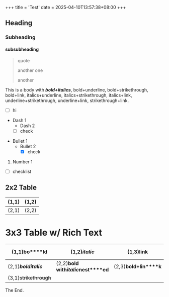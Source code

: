 +++
title = 'Test'
date = 2025-04-10T13:57:38+08:00
+++

## Heading
### Subheading
#### subsubheading

> quote
>
> another one
>
> another

This is a body with ***bold+italics***, bold+underline, bold+strikethrough, bold+link, italics+underline, italics+strikethrough, italics+link, underline+strikethrough, underline+link, strikethrough+link.

- [ ] hi

- Dash 1
  - Dash 2
  - [ ] check
* Bullet 1
  - Bullet 2
    - [x] check
1. Number 1
- [ ] checklist

## 2x2 Table

| (1,1) | (1,2) |
| --- | --- |
| (2,1) | (2,2) |

# 3x3 Table w/ Rich Text

| (1,1)**bo****ld** | (1,2)_italic_ | (1,3)link | asdjflkasdjfka sjdfklasjflkasjdflks |
| --- | --- | --- | --- |
| (2,1)***bo******ld******italic*** | (2,2)**bol****d w****ith*****it******alic*****nest****ed** | (2,3)**b****old****+lin****k** | adfasdfasdf |
| (3,1)~~str~~~~iketh~~~~rough~~ |  |  | |
The End.

